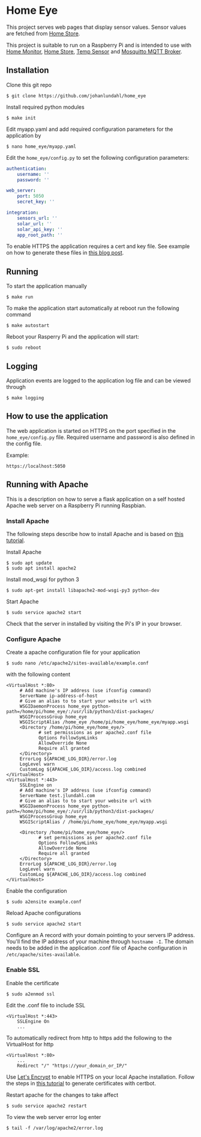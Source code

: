 # Home Eye
This project serves web pages that display sensor values. Sensor values are fetched from [Home Store](http://github.com/johanlundahl/home_store).

This project is suitable to run on a Raspberry Pi and is intended to use with [Home Monitor](http://github.com/johanlundahl/home_monitor), [Home Store](http://github.com/johanlundahl/home_store), [Temp Sensor](http://github.com/johanlundahl/temp_sensor) and [Mosquitto MQTT Broker](https://randomnerdtutorials.com/how-to-install-mosquitto-broker-on-raspberry-pi/).

## Installation

Clone this git repo

```
$ git clone https://github.com/johanlundahl/home_eye
```

Install required python modules

```
$ make init
```

Edit myapp.yaml and add required configuration parameters for the application by
```
$ nano home_eye/myapp.yaml
```

Edit the `home_eye/config.py` to set the following configuration parameters:
```yaml
authentication:
    username: ''
    password: ''

web_server:
    port: 5050
    secret_key: ''

integration:
    sensors_url: ''
    solar_url: ''
    solar_api_key: ''
    app_root_path: ''
```

To enable HTTPS the application requires a cert and key file. See example on how to generate these files in [this blog post](https://blog.miguelgrinberg.com/post/running-your-flask-application-over-https).


## Running

To start the application manually 
```
$ make run
```

To make the application start automatically at reboot run the following command
```
$ make autostart
```

Reboot your Rasperry Pi and the application will start:
```
$ sudo reboot
```

## Logging
Application events are logged to the application log file and can be viewed through
```
$ make logging
```


## How to use the application
The web application is started on HTTPS on the port specified in the `home_eye/config.py` file. Required username and password is also defined in the config file.

Example:
```
https://localhost:5050
```

## Running with Apache
This is a description on how to serve a flask application on a self hosted Apache web server on a Raspberry Pi running Raspbian.

### Install Apache
The following steps describe how to install Apache and is based on [this tutorial](https://www.codementor.io/@abhishake/minimal-apache-configuration-for-deploying-a-flask-app-ubuntu-18-04-phu50a7ft).

Install Apache
```
$ sudo apt update
$ sudo apt install apache2
```

Install mod_wsgi for python 3
```
$ sudo apt-get install libapache2-mod-wsgi-py3 python-dev
```

Start Apache
```
$ sudo service apache2 start
```

Check that the server in installed by visiting the Pi's IP in your browser.

### Configure Apache

Create a apache configuration file for your application 
```
$ sudo nano /etc/apache2/sites-available/example.conf
```
with the following content

```
<VirtualHost *:80>
     # Add machine's IP address (use ifconfig command)
     ServerName ip-address-of-host
     # Give an alias to to start your website url with
     WSGIDaemonProcess home_eye python-path=/home/pi/home_eye/:/usr/lib/python3/dist-packages/
     WSGIProcessGroup home_eye
     WSGIScriptAlias /home_eye /home/pi/home_eye/home_eye/myapp.wsgi
     <Directory /home/pi/home_eye/home_eye/>
            # set permissions as per apache2.conf file
            Options FollowSymLinks
            AllowOverride None
            Require all granted
     </Directory>
     ErrorLog ${APACHE_LOG_DIR}/error.log
     LogLevel warn
     CustomLog ${APACHE_LOG_DIR}/access.log combined
</VirtualHost>
<VirtualHost *:443>
     SSLEngine on
     # Add machine's IP address (use ifconfig command)
     ServerName test.jlundahl.com
     # Give an alias to to start your website url with
     WSGIDaemonProcess home_eye python-path=/home/pi/home_eye/:/usr/lib/python3/dist-packages/
     WSGIProcessGroup home_eye
     WSGIScriptAlias / /home/pi/home_eye/home_eye/myapp.wsgi

     <Directory /home/pi/home_eye/home_eye/>
            # set permissions as per apache2.conf file
            Options FollowSymLinks
            AllowOverride None
            Require all granted
     </Directory>
     ErrorLog ${APACHE_LOG_DIR}/error.log
     LogLevel warn
     CustomLog ${APACHE_LOG_DIR}/access.log combined
</VirtualHost>
```

Enable the configuration
```
$ sudo a2ensite example.conf
```

Reload Apache configurations
```
$ sudo service apache2 start
```

Configure an A record with your domain pointing to your servers IP address. You'll find the IP address of your machine through `hostname -I`. The domain needs to be added in the application .conf file of Apache configuration in `/etc/apache/sites-available`.

### Enable SSL

Enable the certificate
```
$ sudo a2enmod ssl
```

Edit the .conf file to include SSL

```
<VirtualHost *:443>
    SSLEngine On
    ...
```

To automatically redirect from http to https add the following to the VirtualHost for http
```
<VirtualHost *:80>
    ...
    Redirect "/" "https://your_domain_or_IP/"
```
    
Use [Let's Encrypt](https://letsencrypt.org/getting-started/) to enable HTTPS on your local Apache installation. Follow the steps in [this tutorial](https://certbot.eff.org/lets-encrypt/pip-apache) to generate certificates with certbot.

Restart apache for the changes to take affect
```
$ sudo service apache2 restart
```

To view the web server error log enter
```
$ tail -f /var/log/apache2/error.log
```
